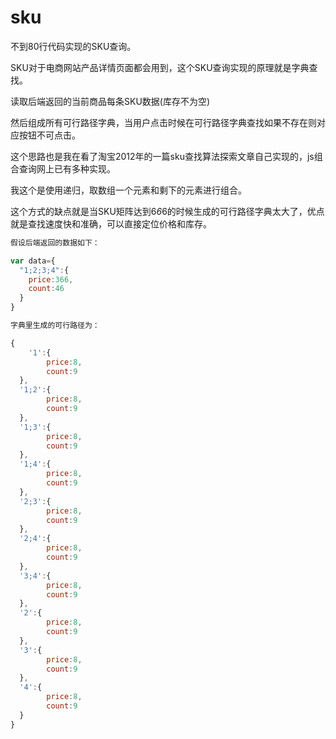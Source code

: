 sku
===
不到80行代码实现的SKU查询。

SKU对于电商网站产品详情页面都会用到，这个SKU查询实现的原理就是字典查找。

读取后端返回的当前商品每条SKU数据(库存不为空)

然后组成所有可行路径字典，当用户点击时候在可行路径字典查找如果不存在则对应按钮不可点击。

这个思路也是我在看了淘宝2012年的一篇sku查找算法探索文章自己实现的，js组合查询网上已有多种实现。

我这个是使用递归，取数组一个元素和剩下的元素进行组合。

这个方式的缺点就是当SKU矩阵达到6*6*6的时候生成的可行路径字典太大了，优点就是查找速度快和准确，可以直接定位价格和库存。


```javascript
假设后端返回的数据如下：

var data={
  "1;2;3;4":{
    price:366,
    count:46
  }
}

字典里生成的可行路径为：

{
	'1':{
		price:8,
		count:9
  },
  '1;2':{
		price:8,
		count:9
  },
  '1;3':{
		price:8,
		count:9
  },
  '1;4':{
		price:8,
		count:9
  },
  '2;3':{
		price:8,
		count:9
  },
  '2;4':{
		price:8,
		count:9
  },
  '3;4':{
		price:8,
		count:9
  },
  '2':{
		price:8,
		count:9
  },
  '3':{
		price:8,
		count:9
  },
  '4':{
		price:8,
		count:9
  }
}

```
